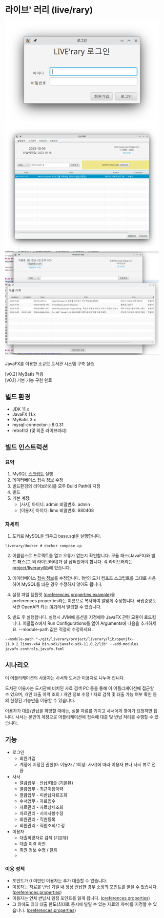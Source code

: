 # 라이브' 러리 (live/rary)

![로그인 화면](./docs/screenshot1.png)
![관리자 화면](./docs/screenshot2.png)
![유저 화면](./docs/screenshot3.png)

JavaFX를 이용한 소규모 도서관 시스템 구축 실습

[v0.2] MyBatis 적용  
[v0.1] 기본 기능 구현 완료

## 빌드 환경
- JDK 11.x
- JavaFX 11.x
- MyBatis 3.x
- mysql-connector-j-8.0.31
- retrofit2 (및 의존 라이브러리)

## 빌드 인스트럭션

### 요약

1. MySQL [스크립트](./docs/base.sql) 실행
2. 데이터베이스 [접속 정보](./project/liverary/resources/driver.properties) 수정
3. 빌드환경의 라이브러리를 모두 Build Path에 지정
4. 빌드
5. 기본 계정:
   - [사서] 아이디: admin 비밀번호: admin
   - [이용자] 아이디: limo 비밀번호: 980408

### 자세히

1. 도커로 MySQL을 띄우고 base.sql을 실행합니다.

```
liverary/docker # docker compose up
```

2. 이클립스로 프로젝트를 열고 오류가 없는지 확인합니다. 모듈 패스(JavaFX)와 빌드 패스(그 외 라이브러리)가 잘 잡혀있어야 합니다. 각 라이브러리는 [project/liverary/lib](./project/liverary/lib)에 있습니다.

3. 데이터베이스 [접속 정보](./project/liverary/resources/driver.properties)를 수정합니다. 1번의 도커 컴포즈 스크립트를 그대로 사용하여 MySQL를 띄운 경우 수정하지 않아도 됩니다.

4. 설정 파일 템플릿 ([preferences.properties.example](./project/liverary/resources/preferences.properties.example))을 preferences.properties라는 이름으로 복사하여 알맞게 수정합니다. 국립중앙도서관 OpenAPI 키는 [여기](https://www.nl.go.kr/NL/contents/N31101010000.do)에서 발급할 수 있습니다.

5. 빌드 후 실행합니다. 실행시 JVM에 옵션을 지정해야 JavaFX 관련 모듈이 로드됩니다. 이클립스에서 Run Configurations를 열어 Arguments에 다음을 추가하세요. --module-path 값은 적절히 수정하세요.

```
--module-path "~/git/liverary/project/liverary/lib/openjfx-11.0.2_linux-x64_bin-sdk/javafx-sdk-11.0.2/lib" --add-modules javafx.controls,javafx.fxml
```



## 시나리오
이 어플리케이션의 사용자는 사서와 도서관 이용자로 나누어 집니다.

도서관 이용자는 도서관에 비치된 자료 검색 PC 등을 통해 이 어플리케이션에 접근할 수 있으며, 개인 대출 이력 조회 / 개인 정보 수정 / 자료 검색 및 대출 가능 여부 확인 등의 한정된 기능만을 이용할 수 있습니다.

이용자가 대출/반납을 희망할 때에는, 실물 자료를 가지고 사서에게 찾아가 요청하면 됩니다. 사서는 본인의 계정으로 어플리케이션에 접속해 대출 및 반납 처리를 수행할 수 있습니다.

## 기능
- 로그인
  - 회원가입
  - 계정에 지정된 권한(0: 이용자 / 1이상: 사서)에 따라 이용자 뷰나 사서 뷰로 전환
- 사서
  - 열람업무 - 반납/대출 (기본뷰)
  - 열람업무 - 최근이용이력
  - 열람업무 - 미반납자료조회
  - 수서업무 - 자료입수
  - 자료관리 - 자료상세조회
  - 자료관리 - 서지사항수정
  - 회원관리 - 직원등록
  - 회원관리 - 직원조회/수정
- 이용자
  - 대출희망자료 검색 (기본뷰)
  - 대출 이력 확인
  - 회원 정보 수정 / 탈퇴
  - 
### 이용 정책
- 포인트가 0 미만인 이용자는 추가 대출할 수 없습니다.
- 이용자는 자료를 반납 기일 내 정상 반납한 경우 소정의 포인트를 얻을 수 있습니다. ([preferences.properties](https://github.com/0tak2/liverary/blob/main/project/liverary/resources/preferences.properties.example))
- 이용자는 연체 반납시 일정 포인트를 잃게 됩니다. ([preferences.properties](https://github.com/0tak2/liverary/blob/main/project/liverary/resources/preferences.properties.example))
- 그 외에도 최대 대출 한도(최대로 동시에 빌릴 수 있는 자료의 개수)를 지정할 수 있습니다. ([preferences.properties](https://github.com/0tak2/liverary/blob/main/project/liverary/resources/preferences.properties.example))

